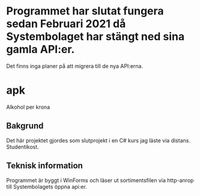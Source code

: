 # Programmet har slutat fungera sedan Februari 2021 då Systembolaget har stängt ned sina gamla API:er.

Det finns inga planer på att migrera till de nya API:erna.

# apk
Alkohol per krona

## Bakgrund
Det här projektet gjordes som slutprojekt i en C# kurs jag läste via distans. Studentikost.

## Teknisk information
Programmet är byggt i WinForms och läser ut sortimentsfilen via http-anrop till Systembolagets öppna api:er.
